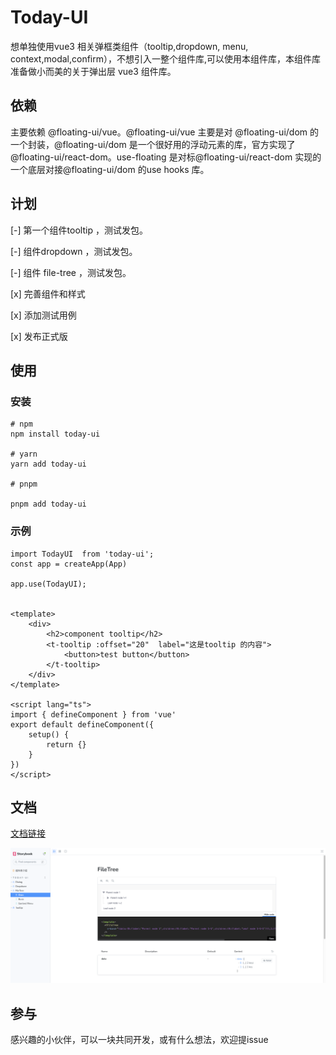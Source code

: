 # Today-UI

想单独使用vue3 相关弹框类组件（tooltip,dropdown, menu, context,modal,confirm），不想引入一整个组件库,可以使用本组件库，本组件库准备做小而美的关于弹出层 vue3 组件库。

## 依赖

主要依赖 @floating-ui/vue。@floating-ui/vue 主要是对 @floating-ui/dom 的一个封装，@floating-ui/dom 是一个很好用的浮动元素的库，官方实现了 @floating-ui/react-dom。use-floating 是对标@floating-ui/react-dom 实现的一个底层对接@floating-ui/dom 的use hooks 库。

## 计划

[-]  第一个组件tooltip ，测试发包。

[-] 组件dropdown ，测试发包。

[-] 组件 file-tree ，测试发包。

[x] 完善组件和样式

[x] 添加测试用例

[x] 发布正式版




## 使用

### 安装

```
# npm
npm install today-ui

# yarn
yarn add today-ui

# pnpm

pnpm add today-ui

```

### 示例

```
import TodayUI  from 'today-ui';
const app = createApp(App)

app.use(TodayUI);


<template>
    <div>
        <h2>component tooltip</h2>
        <t-tooltip :offset="20"  label="这是tooltip 的内容">
            <button>test button</button>
        </t-tooltip>
    </div>
</template>
 
<script lang="ts">
import { defineComponent } from 'vue'
export default defineComponent({
    setup() {
        return {}
    }
})
</script>

```

## 文档

[文档链接](https://wflixu.github.io/Today-UI/?path=/docs/%E7%BB%84%E4%BB%B6%E5%BA%93%E4%BB%8B%E7%BB%8D--docs)

![Alt text](public/image.png)


## 参与

感兴趣的小伙伴，可以一块共同开发，或有什么想法，欢迎提issue









